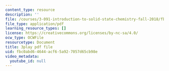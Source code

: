 ```yaml
---
content_type: resource
description: ''
file: /courses/3-091-introduction-to-solid-state-chemistry-fall-2018/fbc0abd64644acf65a927057d65cb98e_bhPMi2IvZXs.pdf
file_type: application/pdf
learning_resource_types: []
license: https://creativecommons.org/licenses/by-nc-sa/4.0/
ocw_type: OCWFile
resourcetype: Document
title: 3play pdf file
uid: fbc0abd6-4644-acf6-5a92-7057d65cb98e
video_metadata:
  youtube_id: null
---
```

